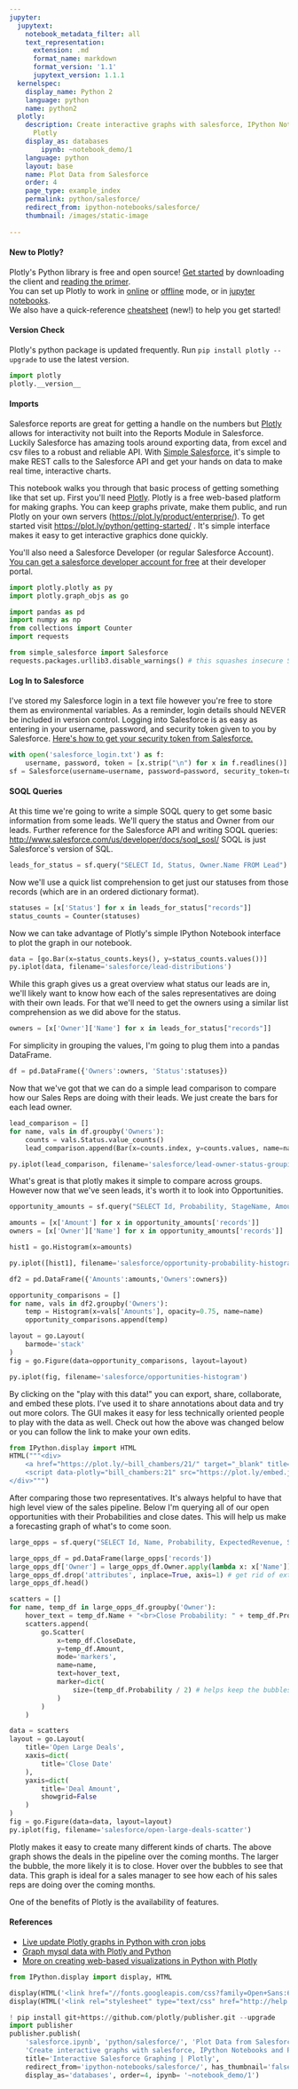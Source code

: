 ```yaml
---
jupyter:
  jupytext:
    notebook_metadata_filter: all
    text_representation:
      extension: .md
      format_name: markdown
      format_version: '1.1'
      jupytext_version: 1.1.1
  kernelspec:
    display_name: Python 2
    language: python
    name: python2
  plotly:
    description: Create interactive graphs with salesforce, IPython Notebooks and
      Plotly
    display_as: databases
        ipynb: ~notebook_demo/1
    language: python
    layout: base
    name: Plot Data from Salesforce
    order: 4
    page_type: example_index
    permalink: python/salesforce/
    redirect_from: ipython-notebooks/salesforce/
    thumbnail: /images/static-image
    
---
```


#### New to Plotly?
Plotly's Python library is free and open source! [Get started](https://plot.ly/python/getting-started/) by downloading the client and [reading the primer](https://plot.ly/python/getting-started/).
<br>You can set up Plotly to work in [online](https://plot.ly/python/getting-started/#initialization-for-online-plotting) or [offline](https://plot.ly/python/getting-started/#initialization-for-offline-plotting) mode, or in [jupyter notebooks](https://plot.ly/python/getting-started/#start-plotting-online).
<br>We also have a quick-reference [cheatsheet](https://images.plot.ly/plotly-documentation/images/python_cheat_sheet.pdf) (new!) to help you get started!
#### Version Check
Plotly's python package is updated frequently. Run `pip install plotly --upgrade` to use the latest version.

```python
import plotly
plotly.__version__
```

#### Imports
Salesforce reports are great for getting a handle on the numbers but [Plotly](https://plot.ly/) allows for interactivity not built into the Reports Module in Salesforce. Luckily Salesforce has amazing tools around exporting data, from excel and csv files to a robust and reliable API. With [Simple Salesforce](https://github.com/neworganizing/simple-salesforce), it's simple to make REST calls to the Salesforce API and get your hands on data to make real time, interactive charts.

This notebook walks you through that basic process of getting something like that set up.
First you'll need [Plotly](https://plot.ly/). Plotly is a free web-based platform for making graphs. You can keep graphs private, make them public, and run Plotly on your own servers (https://plot.ly/product/enterprise/). To get started visit https://plot.ly/python/getting-started/ . It's simple interface makes it easy to get interactive graphics done quickly.

You'll also need a Salesforce Developer (or regular Salesforce Account). [You can get a salesforce developer account for free](https://developer.salesforce.com/signup) at their developer portal.

```python
import plotly.plotly as py
import plotly.graph_objs as go

import pandas as pd
import numpy as np
from collections import Counter
import requests

from simple_salesforce import Salesforce
requests.packages.urllib3.disable_warnings() # this squashes insecure SSL warnings - DO NOT DO THIS ON PRODUCTION!
```

#### Log In to Salesforce
I've stored my Salesforce login in a text file however you're free to store them as environmental variables. As a reminder, login details should NEVER be included in version control. Logging into Salesforce is as easy as entering in your username, password, and security token given to you by Salesforce. [Here's how to get your security token from Salesforce.](https://help.salesforce.com/apex/HTViewHelpDoc?id=user_security_token.htm)

```python
with open('salesforce_login.txt') as f:
    username, password, token = [x.strip("\n") for x in f.readlines()]
sf = Salesforce(username=username, password=password, security_token=token)
```

#### SOQL Queries
At this time we're going to write a simple SOQL query to get some basic information from some leads. We'll query the status and Owner from our leads. Further reference for the Salesforce API and writing SOQL queries: http://www.salesforce.com/us/developer/docs/soql_sosl/ SOQL is just Salesforce's version of SQL.

```python
leads_for_status = sf.query("SELECT Id, Status, Owner.Name FROM Lead")
```

Now we'll use a quick list comprehension to get just our statuses from those records (which are in an ordered dictionary format).

```python
statuses = [x['Status'] for x in leads_for_status["records"]]
status_counts = Counter(statuses)
```

Now we can take advantage of Plotly's simple IPython Notebook interface to plot the graph in our notebook.

```python
data = [go.Bar(x=status_counts.keys(), y=status_counts.values())]
py.iplot(data, filename='salesforce/lead-distributions')
```

While this graph gives us a great overview what status our leads are in, we'll likely want to know how each of the sales representatives are doing with their own leads. For that we'll need to get the owners using a similar list comprehension as we did above for the status.

```python
owners = [x['Owner']['Name'] for x in leads_for_status["records"]]
```

For simplicity in grouping the values, I'm going to plug them into a pandas DataFrame.

```python
df = pd.DataFrame({'Owners':owners, 'Status':statuses})
```

Now that we've got that we can do a simple lead comparison to compare how our Sales Reps are doing with their leads. We just create the bars for each lead owner.

```python
lead_comparison = []
for name, vals in df.groupby('Owners'):
    counts = vals.Status.value_counts()
    lead_comparison.append(Bar(x=counts.index, y=counts.values, name=name))
```

```python
py.iplot(lead_comparison, filename='salesforce/lead-owner-status-groupings')
```

What's great is that plotly makes it simple to compare across groups. However now that we've seen leads, it's worth it to look into Opportunities.

```python
opportunity_amounts = sf.query("SELECT Id, Probability, StageName, Amount, Owner.Name FROM Opportunity WHERE AMOUNT < 10000")
```

```python
amounts = [x['Amount'] for x in opportunity_amounts['records']]
owners = [x['Owner']['Name'] for x in opportunity_amounts['records']]
```

```python
hist1 = go.Histogram(x=amounts)
```

```python
py.iplot([hist1], filename='salesforce/opportunity-probability-histogram')
```

```python
df2 = pd.DataFrame({'Amounts':amounts,'Owners':owners})
```

```python
opportunity_comparisons = []
for name, vals in df2.groupby('Owners'):
    temp = Histogram(x=vals['Amounts'], opacity=0.75, name=name)
    opportunity_comparisons.append(temp)
```

```python
layout = go.Layout(
    barmode='stack'
)
fig = go.Figure(data=opportunity_comparisons, layout=layout)
```

```python
py.iplot(fig, filename='salesforce/opportunities-histogram')
```

By clicking on the "play with this data!" you can export, share, collaborate, and embed these plots. I've used it to share annotations about data and try out more colors. The GUI makes it easy for less technically oriented people to play with the data as well. Check out how the above was changed below or you can follow the link to make your own edits.

```python
from IPython.display import HTML
HTML("""<div>
    <a href="https://plot.ly/~bill_chambers/21/" target="_blank" title="Chuck vs Bill Sales Amounts" style="display: block; text-align: center;"><img src="https://plot.ly/~bill_chambers/21.png" alt="Chuck vs Bill Sales Amounts" style="max-width: 100%;width: 1368px;"  width="1368" onerror="this.onerror=null;this.src='https://plot.ly/404.png';" /></a>
    <script data-plotly="bill_chambers:21" src="https://plot.ly/embed.js" async></script>
</div>""")
```

After comparing those two representatives. It's always helpful to have that high level view of the sales pipeline. Below I'm querying all of our open opportunities with their Probabilities and close dates. This will help us make a forecasting graph of what's to come soon.

```python
large_opps = sf.query("SELECT Id, Name, Probability, ExpectedRevenue, StageName, Amount, CloseDate, Owner.Name FROM Opportunity WHERE StageName NOT IN ('Closed Lost', 'Closed Won') AND Amount > 5000")
```

```python
large_opps_df = pd.DataFrame(large_opps['records'])
large_opps_df['Owner'] = large_opps_df.Owner.apply(lambda x: x['Name']) # just extract owner name
large_opps_df.drop('attributes', inplace=True, axis=1) # get rid of extra return data from Salesforce
large_opps_df.head()
```

```python
scatters = []
for name, temp_df in large_opps_df.groupby('Owner'):
    hover_text = temp_df.Name + "<br>Close Probability: " + temp_df.Probability.map(str) + "<br>Stage:" + temp_df.StageName
    scatters.append(
        go.Scatter(
            x=temp_df.CloseDate,
            y=temp_df.Amount,
            mode='markers',
            name=name,
            text=hover_text,
            marker=dict(
                size=(temp_df.Probability / 2) # helps keep the bubbles of managable size
            )
        )
    )
```

```python
data = scatters
layout = go.Layout(
    title='Open Large Deals',
    xaxis=dict(
        title='Close Date'
    ),
    yaxis=dict(
        title='Deal Amount',
        showgrid=False
    )
)
fig = go.Figure(data=data, layout=layout)
py.iplot(fig, filename='salesforce/open-large-deals-scatter')
```

Plotly makes it easy to create many different kinds of charts. The above graph shows the deals in the pipeline over the coming months. The larger the bubble, the more likely it is to close. Hover over the bubbles to see that data. This graph is ideal for a sales manager to see how each of his sales reps are doing over the coming months.

One of the benefits of Plotly is the availability of features.

#### References

- [Live update Plotly graphs in Python with cron jobs](http://moderndata.plot.ly/update-plotly-charts-with-cron-jobs-and-python/)
- [Graph mysql data with Plotly and Python](http://moderndata.plot.ly/graph-data-from-mysql-database-in-python/)
- [More on creating web-based visualizations in Python with Plotly](https://plot.ly/python/)

```python
from IPython.display import display, HTML

display(HTML('<link href="//fonts.googleapis.com/css?family=Open+Sans:600,400,300,200|Inconsolata|Ubuntu+Mono:400,700" rel="stylesheet" type="text/css" />'))
display(HTML('<link rel="stylesheet" type="text/css" href="http://help.plot.ly/documentation/all_static/css/ipython-notebook-custom.css">'))

! pip install git+https://github.com/plotly/publisher.git --upgrade
import publisher
publisher.publish(
    'salesforce.ipynb', 'python/salesforce/', 'Plot Data from Salesforce',
    'Create interactive graphs with salesforce, IPython Notebooks and Plotly',
    title='Interactive Salesforce Graphing | Plotly',
    redirect_from='ipython-notebooks/salesforce/', has_thumbnail='false', language='python', page_type='example_index',
    display_as='databases', order=4, ipynb= '~notebook_demo/1')
```

```python

```
